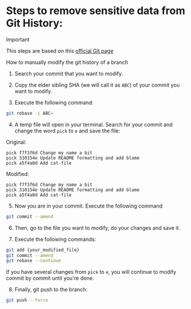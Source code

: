 # Steps to remove sensitive data from Git History:

> [!IMPORTANT]
> This steps are based on this [official Git page](https://git-scm.com/book/en/v2/Git-Tools-Rewriting-History)

How to manually modify the git history of a branch

1. Search your commit that you want to modify.

2. Copy the elder sibling SHA (we will call it as `ABC`) of your commit you want to modify.

3. Execute the following command:

```bash
git rebase -i ABC~
```

4. A temp file will open in your terminal. Search for your commit and change the word `pick` to `e` and save the file:

Original:

```
pick f7f3f6d Change my name a bit
pick 310154e Update README formatting and add blame
pick a5f4a0d Add cat-file
```

Modified:

```
pick f7f3f6d Change my name a bit
pick 310154e Update README formatting and add blame
pick a5f4a0d Add cat-file
```

5. Now you are in your commit. Execute the following command

```bash
git commit --amend
```

6. Then, go to the file you want to modify, do your changes and save it.

7. Execute the following commands:

```bash
git add {your_modified_file}
git commit --amend
git rebase --continue
```

If you have several changes from `pick` to `e`, you will continue to modify commit by commit until you're done.

8. Finally, git push to the branch:

```bash
git push --force
```

